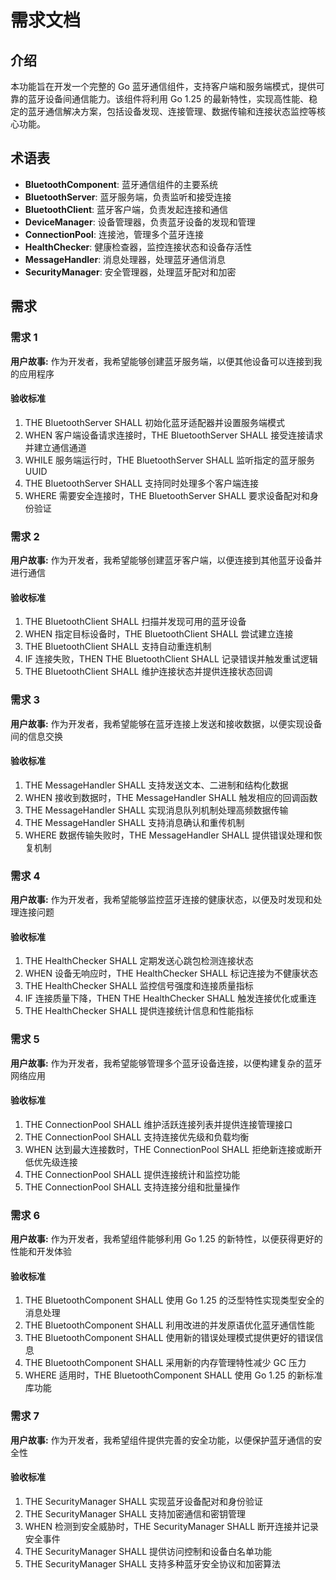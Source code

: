 # 需求文档

## 介绍

本功能旨在开发一个完整的 Go 蓝牙通信组件，支持客户端和服务端模式，提供可靠的蓝牙设备间通信能力。该组件将利用 Go 1.25 的最新特性，实现高性能、稳定的蓝牙通信解决方案，包括设备发现、连接管理、数据传输和连接状态监控等核心功能。

## 术语表

- **BluetoothComponent**: 蓝牙通信组件的主要系统
- **BluetoothServer**: 蓝牙服务端，负责监听和接受连接
- **BluetoothClient**: 蓝牙客户端，负责发起连接和通信
- **DeviceManager**: 设备管理器，负责蓝牙设备的发现和管理
- **ConnectionPool**: 连接池，管理多个蓝牙连接
- **HealthChecker**: 健康检查器，监控连接状态和设备存活性
- **MessageHandler**: 消息处理器，处理蓝牙通信消息
- **SecurityManager**: 安全管理器，处理蓝牙配对和加密

## 需求

### 需求 1

**用户故事:** 作为开发者，我希望能够创建蓝牙服务端，以便其他设备可以连接到我的应用程序

#### 验收标准

1. THE BluetoothServer SHALL 初始化蓝牙适配器并设置服务端模式
2. WHEN 客户端设备请求连接时，THE BluetoothServer SHALL 接受连接请求并建立通信通道
3. WHILE 服务端运行时，THE BluetoothServer SHALL 监听指定的蓝牙服务 UUID
4. THE BluetoothServer SHALL 支持同时处理多个客户端连接
5. WHERE 需要安全连接时，THE BluetoothServer SHALL 要求设备配对和身份验证

### 需求 2

**用户故事:** 作为开发者，我希望能够创建蓝牙客户端，以便连接到其他蓝牙设备并进行通信

#### 验收标准

1. THE BluetoothClient SHALL 扫描并发现可用的蓝牙设备
2. WHEN 指定目标设备时，THE BluetoothClient SHALL 尝试建立连接
3. THE BluetoothClient SHALL 支持自动重连机制
4. IF 连接失败，THEN THE BluetoothClient SHALL 记录错误并触发重试逻辑
5. THE BluetoothClient SHALL 维护连接状态并提供连接状态回调

### 需求 3

**用户故事:** 作为开发者，我希望能够在蓝牙连接上发送和接收数据，以便实现设备间的信息交换

#### 验收标准

1. THE MessageHandler SHALL 支持发送文本、二进制和结构化数据
2. WHEN 接收到数据时，THE MessageHandler SHALL 触发相应的回调函数
3. THE MessageHandler SHALL 实现消息队列机制处理高频数据传输
4. THE MessageHandler SHALL 支持消息确认和重传机制
5. WHERE 数据传输失败时，THE MessageHandler SHALL 提供错误处理和恢复机制

### 需求 4

**用户故事:** 作为开发者，我希望能够监控蓝牙连接的健康状态，以便及时发现和处理连接问题

#### 验收标准

1. THE HealthChecker SHALL 定期发送心跳包检测连接状态
2. WHEN 设备无响应时，THE HealthChecker SHALL 标记连接为不健康状态
3. THE HealthChecker SHALL 监控信号强度和连接质量指标
4. IF 连接质量下降，THEN THE HealthChecker SHALL 触发连接优化或重连
5. THE HealthChecker SHALL 提供连接统计信息和性能指标

### 需求 5

**用户故事:** 作为开发者，我希望能够管理多个蓝牙设备连接，以便构建复杂的蓝牙网络应用

#### 验收标准

1. THE ConnectionPool SHALL 维护活跃连接列表并提供连接管理接口
2. THE ConnectionPool SHALL 支持连接优先级和负载均衡
3. WHEN 达到最大连接数时，THE ConnectionPool SHALL 拒绝新连接或断开低优先级连接
4. THE ConnectionPool SHALL 提供连接统计和监控功能
5. THE ConnectionPool SHALL 支持连接分组和批量操作

### 需求 6

**用户故事:** 作为开发者，我希望组件能够利用 Go 1.25 的新特性，以便获得更好的性能和开发体验

#### 验收标准

1. THE BluetoothComponent SHALL 使用 Go 1.25 的泛型特性实现类型安全的消息处理
2. THE BluetoothComponent SHALL 利用改进的并发原语优化蓝牙通信性能
3. THE BluetoothComponent SHALL 使用新的错误处理模式提供更好的错误信息
4. THE BluetoothComponent SHALL 采用新的内存管理特性减少 GC 压力
5. WHERE 适用时，THE BluetoothComponent SHALL 使用 Go 1.25 的新标准库功能

### 需求 7

**用户故事:** 作为开发者，我希望组件提供完善的安全功能，以便保护蓝牙通信的安全性

#### 验收标准

1. THE SecurityManager SHALL 实现蓝牙设备配对和身份验证
2. THE SecurityManager SHALL 支持加密通信和密钥管理
3. WHEN 检测到安全威胁时，THE SecurityManager SHALL 断开连接并记录安全事件
4. THE SecurityManager SHALL 提供访问控制和设备白名单功能
5. THE SecurityManager SHALL 支持多种蓝牙安全协议和加密算法
